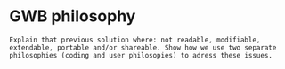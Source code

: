 GWB philosophy
==============

```{todo}
Explain that previous solution where: not readable, modifiable, extendable, portable and/or shareable. Show how we use two separate philosophies (coding and user philosopies) to adress these issues.
```